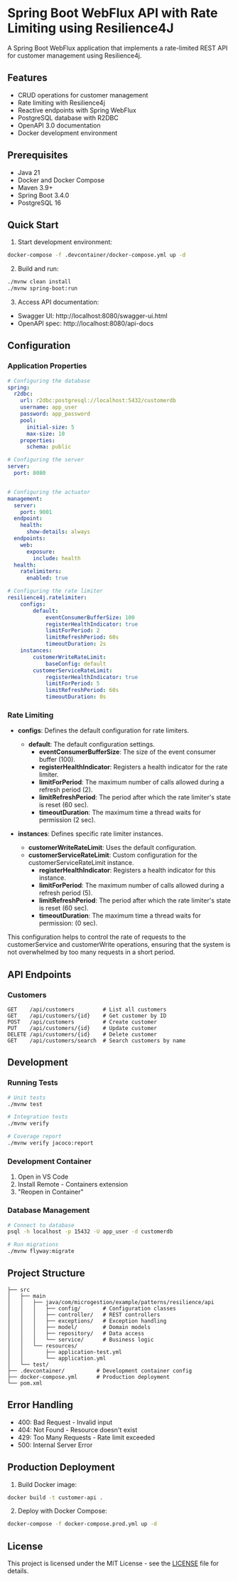 # Spring Boot WebFlux API with Rate Limiting using Resilience4J

A Spring Boot WebFlux application that implements a rate-limited REST API for customer management using Resilience4j.

## Features

- CRUD operations for customer management
- Rate limiting with Resilience4j
- Reactive endpoints with Spring WebFlux
- PostgreSQL database with R2DBC
- OpenAPI 3.0 documentation
- Docker development environment

## Prerequisites

- Java 21
- Docker and Docker Compose
- Maven 3.9+
- Spring Boot 3.4.0
- PostgreSQL 16

## Quick Start

1. Start development environment:
```bash
docker-compose -f .devcontainer/docker-compose.yml up -d
```

2. Build and run:
```bash
./mvnw clean install
./mvnw spring-boot:run
```

3. Access API documentation:
- Swagger UI: http://localhost:8080/swagger-ui.html
- OpenAPI spec: http://localhost:8080/api-docs

## Configuration

### Application Properties

```yaml
# Configuring the database
spring:
  r2dbc:
    url: r2dbc:postgresql://localhost:5432/customerdb
    username: app_user
    password: app_password
    pool:
      initial-size: 5
      max-size: 10
    properties:
      schema: public

# Configuring the server
server:
  port: 8080


# Configuring the actuator
management:
  server:
    port: 9001
  endpoint:
    health:
      show-details: always
  endpoints:
    web:
      exposure:
        include: health
  health:
    ratelimiters:
      enabled: true

# Configuring the rate limiter
resilience4j.ratelimiter:
    configs:
        default:
            eventConsumerBufferSize: 100
            registerHealthIndicator: true
            limitForPeriod: 2
            limitRefreshPeriod: 60s
            timeoutDuration: 2s
    instances:
        customerWriteRateLimit:
            baseConfig: default
        customerServiceRateLimit:
            registerHealthIndicator: true
            limitForPeriod: 5
            limitRefreshPeriod: 60s
            timeoutDuration: 0s
```

### Rate Limiting

- **configs**: Defines the default configuration for rate limiters.

  - **default**: The default configuration settings.
    - **eventConsumerBufferSize**: The size of the event consumer buffer (100).
    - **registerHealthIndicator**: Registers a health indicator for the rate limiter.
    - **limitForPeriod**: The maximum number of calls allowed during a refresh period (2).
    - **limitRefreshPeriod**: The period after which the rate limiter's state is reset (60 sec).
    - **timeoutDuration**: The maximum time a thread waits for permission (2 sec).
- **instances**: Defines specific rate limiter instances.
  - **customerWriteRateLimit**: Uses the default configuration.
  - **customerServiceRateLimit**: Custom configuration for the customerServiceRateLimit instance.
    - **registerHealthIndicator**: Registers a health indicator for this instance.
    - **limitForPeriod**: The maximum number of calls allowed during a refresh period (5).
    - **limitRefreshPeriod**: The period after which the rate limiter's state is reset (60 sec).
    - **timeoutDuration**: The maximum time a thread waits for permission: (0 sec).

This configuration helps to control the rate of requests to the customerService and customerWrite operations, ensuring that the system is not overwhelmed by too many requests in a short period.

## API Endpoints

### Customers

```
GET    /api/customers         # List all customers
GET    /api/customers/{id}    # Get customer by ID
POST   /api/customers         # Create customer
PUT    /api/customers/{id}    # Update customer
DELETE /api/customers/{id}    # Delete customer
GET    /api/customers/search  # Search customers by name
```

## Development

### Running Tests

```bash
# Unit tests
./mvnw test

# Integration tests
./mvnw verify

# Coverage report
./mvnw verify jacoco:report
```

### Development Container

1. Open in VS Code
2. Install Remote - Containers extension
3. "Reopen in Container"

### Database Management

```bash
# Connect to database
psql -h localhost -p 15432 -U app_user -d customerdb

# Run migrations
./mvnw flyway:migrate
```

## Project Structure

```
├── src
│   ├── main
│   │   ├── java/com/microgestion/example/patterns/resilience/api
│   │   │   ├── config/       # Configuration classes
│   │   │   ├── controller/   # REST controllers
│   │   │   ├── exceptions/   # Exception handling
│   │   │   ├── model/        # Domain models
│   │   │   ├── repository/   # Data access
│   │   │   └── service/      # Business logic
│   │   └── resources/
│   │       ├── application-test.yml
│   │       └── application.yml
│   └── test/
├── .devcontainer/          # Development container config
├── docker-compose.yml      # Production deployment
└── pom.xml
```

## Error Handling

- 400: Bad Request - Invalid input
- 404: Not Found - Resource doesn't exist
- 429: Too Many Requests - Rate limit exceeded
- 500: Internal Server Error


## Production Deployment

1. Build Docker image:
```bash
docker build -t customer-api .
```

2. Deploy with Docker Compose:
```bash
docker-compose -f docker-compose.prod.yml up -d
```

## License

This project is licensed under the MIT License - see the [LICENSE](../../../LICENSE) file for details.